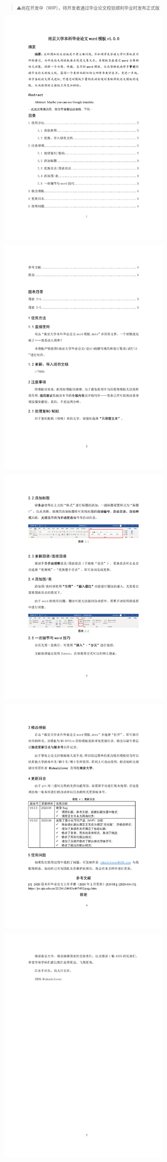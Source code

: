 > ⚠️尚在开发中（WIP），待开发者通过毕业论文校验顺利毕业时发布正式版

![](./img/使用前必读_页面_1.png)

![](./img/使用前必读_页面_2.png)

![](./img/使用前必读_页面_3.png)

![](./img/使用前必读_页面_4.png)

![](./img/使用前必读_页面_5.png)